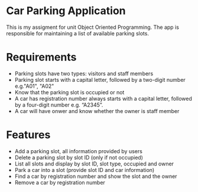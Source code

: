 # Car Parking Application 

This is my assigment for unit Object Oriented Programming. The app is responsible for maintaining a list of available parking slots. 

# Requirements
- Parking slots have two types: visitors and staff members
- Parking slot starts with a capital letter, followed by a two-digit number e.g."A01", "A02"
- Know that the parking slot is occupied or not
- A car has registration number always starts with a capital letter, followed by a four-digit number e.g. “A2345”.  
- A car will have onwer and know whether the owner is staff member   

# Features
- Add a parking slot, all information provided by users
- Delete a parking slot by slot ID (only if not occupied)
- List all slots and display by slot ID, slot type, occupied and owner
- Park a car into a slot (provide slot ID and car information)
- Find a car by registration number and show the slot and the owner
- Remove a car by registration number
